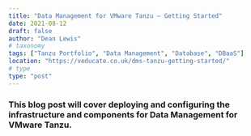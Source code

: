 ```yaml
---
title: "Data Management for VMware Tanzu – Getting Started"
date: 2021-08-12
draft: false
author: "Dean Lewis"
# taxonomy
tags: ["Tanzu Portfolio", "Data Management", "Database", "DBaaS"]
location: "https://veducate.co.uk/dms-tanzu-getting-started/"
# type
type: "post"
---
```


### This blog post will cover deploying and configuring the infrastructure and components for Data Management for VMware Tanzu.
